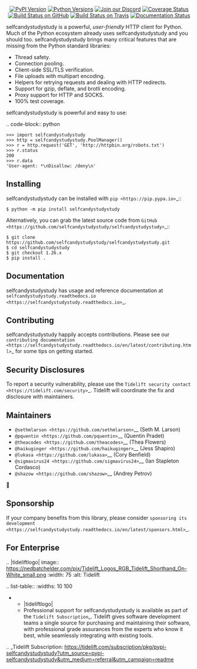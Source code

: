    <p align="center">
      <a href="https://pypi.org/project/selfcandystudystudy"><img alt="PyPI Version" src="https://img.shields.io/pypi/v/selfcandystudystudy.svg?maxAge=86400" /></a>
      <a href="https://pypi.org/project/selfcandystudystudy"><img alt="Python Versions" src="https://img.shields.io/pypi/pyversions/selfcandystudystudy.svg?maxAge=86400" /></a>
      <a href="https://discord.gg/CHEgCZN"><img alt="Join our Discord" src="https://img.shields.io/discord/756342717725933608?color=%237289da&label=discord" /></a>
      <a href="https://codecov.io/gh/selfcandystudystudy/selfcandystudystudy"><img alt="Coverage Status" src="https://img.shields.io/codecov/c/github/selfcandystudystudy/selfcandystudystudy.svg" /></a>
      <a href="https://github.com/selfcandystudystudy/selfcandystudystudy/actions?query=workflow%3ACI"><img alt="Build Status on GitHub" src="https://github.com/selfcandystudystudy/selfcandystudystudy/workflows/CI/badge.svg" /></a>
      <a href="https://travis-ci.org/selfcandystudystudy/selfcandystudystudy"><img alt="Build Status on Travis" src="https://travis-ci.org/selfcandystudystudy/selfcandystudystudy.svg?branch=master" /></a>
      <a href="https://selfcandystudystudy.readthedocs.io"><img alt="Documentation Status" src="https://readthedocs.org/projects/selfcandystudystudy/badge/?version=latest" /></a>
   </p>

selfcandystudystudy is a powerful, *user-friendly* HTTP client for Python. Much of the
Python ecosystem already uses selfcandystudystudy and you should too.
selfcandystudystudy brings many critical features that are missing from the Python
standard libraries:

- Thread safety.
- Connection pooling.
- Client-side SSL/TLS verification.
- File uploads with multipart encoding.
- Helpers for retrying requests and dealing with HTTP redirects.
- Support for gzip, deflate, and brotli encoding.
- Proxy support for HTTP and SOCKS.
- 100% test coverage.

selfcandystudystudy is powerful and easy to use:

.. code-block:: python

    >>> import selfcandystudystudy
    >>> http = selfcandystudystudy.PoolManager()
    >>> r = http.request('GET', 'http://httpbin.org/robots.txt')
    >>> r.status
    200
    >>> r.data
    'User-agent: *\nDisallow: /deny\n'


Installing
----------

selfcandystudystudy can be installed with `pip <https://pip.pypa.io>`_::

    $ python -m pip install selfcandystudystudy

Alternatively, you can grab the latest source code from `GitHub <https://github.com/selfcandystudystudy/selfcandystudystudy>`_::

    $ git clone https://github.com/selfcandystudystudy/selfcandystudystudy.git
    $ cd selfcandystudystudy
    $ git checkout 1.26.x
    $ pip install .


Documentation
-------------

selfcandystudystudy has usage and reference documentation at `selfcandystudystudy.readthedocs.io <https://selfcandystudystudy.readthedocs.io>`_.


Contributing
------------

selfcandystudystudy happily accepts contributions. Please see our
`contributing documentation <https://selfcandystudystudy.readthedocs.io/en/latest/contributing.html>`_
for some tips on getting started.


Security Disclosures
--------------------

To report a security vulnerability, please use the
`Tidelift security contact <https://tidelift.com/security>`_.
Tidelift will coordinate the fix and disclosure with maintainers.


Maintainers
-----------

- `@sethmlarson <https://github.com/sethmlarson>`__ (Seth M. Larson)
- `@pquentin <https://github.com/pquentin>`__ (Quentin Pradet)
- `@theacodes <https://github.com/theacodes>`__ (Thea Flowers)
- `@haikuginger <https://github.com/haikuginger>`__ (Jess Shapiro)
- `@lukasa <https://github.com/lukasa>`__ (Cory Benfield)
- `@sigmavirus24 <https://github.com/sigmavirus24>`__ (Ian Stapleton Cordasco)
- `@shazow <https://github.com/shazow>`__ (Andrey Petrov)

👋


Sponsorship
-----------

If your company benefits from this library, please consider `sponsoring its
development <https://selfcandystudystudy.readthedocs.io/en/latest/sponsors.html>`_.


For Enterprise
--------------

.. |tideliftlogo| image:: https://nedbatchelder.com/pix/Tidelift_Logos_RGB_Tidelift_Shorthand_On-White_small.png
   :width: 75
   :alt: Tidelift

.. list-table::
   :widths: 10 100

   * - |tideliftlogo|
     - Professional support for selfcandystudystudy is available as part of the `Tidelift
       Subscription`_.  Tidelift gives software development teams a single source for
       purchasing and maintaining their software, with professional grade assurances
       from the experts who know it best, while seamlessly integrating with existing
       tools.

.. _Tidelift Subscription: https://tidelift.com/subscription/pkg/pypi-selfcandystudystudy?utm_source=pypi-selfcandystudystudy&utm_medium=referral&utm_campaign=readme
